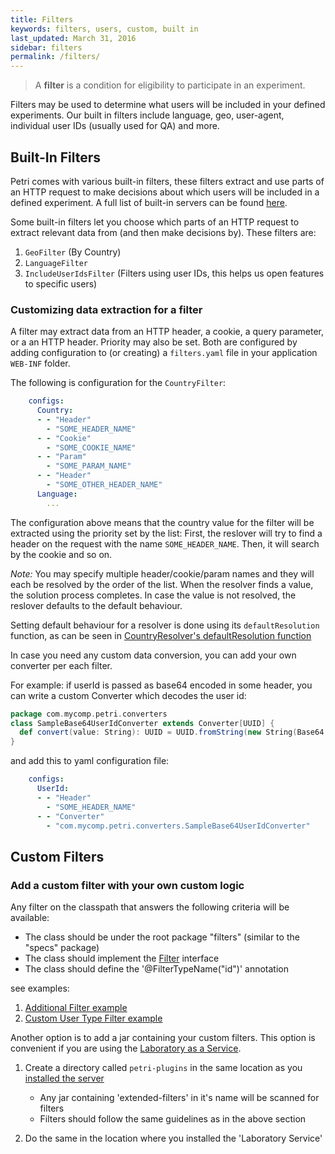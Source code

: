 ```yaml
---
title: Filters
keywords: filters, users, custom, built in
last_updated: March 31, 2016
sidebar: filters
permalink: /filters/
---
```


> A **filter** is a condition for eligibility to participate in an experiment.

Filters may be used to determine what users will be included in your defined experiments. Our built in filters include language, geo, user-agent, individual user IDs (usually used for QA) and more. 

## Built-In Filters

Petri comes with various built-in filters, these filters extract and use parts of an HTTP request to make decisions about which users will be included in a defined experiment. 
A full list of built-in servers can be found [here](https://github.com/wix/petri/tree/master/wix-petri-core/src/main/java/com/wixpress/petri/experiments/domain).

Some built-in filters let you choose which parts of an HTTP request to extract relevant data from (and then make decisions by). These filters are:

 1. `GeoFilter` (By Country)
 2. `LanguageFilter`
 3. `IncludeUserIdsFilter` (Filters using user IDs, this helps us open features to specific users)

### Customizing data extraction for a filter

A filter may extract data from an HTTP header, a cookie, a query parameter, or a an HTTP header. Priority may also be set. Both are configured by adding configuration to (or creating) a `filters.yaml` file in your application `WEB-INF` folder.

The following is configuration for the `CountryFilter`:

```yaml
    configs:
      Country:
      - - "Header"
        - "SOME_HEADER_NAME"
      - - "Cookie"
        - "SOME_COOKIE_NAME"
      - - "Param"
        - "SOME_PARAM_NAME"
      - - "Header"
        - "SOME_OTHER_HEADER_NAME"
      Language:
        ...
```

The configuration above means that the country value for the filter will be extracted using the priority set by the list: First, the reslover will try to find a header on the request with the name `SOME_HEADER_NAME`. Then, it will search by the cookie and so on. 

*Note:* You may specify multiple header/cookie/param names and they will each be resolved by the order of the list. When the resolver finds a value, the solution process completes. In case the value is not resolved, the  reslover defaults to the default behaviour.

Setting default behaviour for a resolver is done using its `defaultResolution` function, as can be seen in [CountryResolver's defaultResolution function](https://github.com/wix/petri/blob/master/laboratory-servlet-api-integration/src/main/java/com/wixpress/petri/laboratory/Resolvers.scala#L44)

In case you need any custom data conversion, you can add your own converter per each filter.

For example: if userId is passed as base64 encoded in some header, you can write a custom Converter which decodes the user id: 
```scala
package com.mycomp.petri.converters
class SampleBase64UserIdConverter extends Converter[UUID] {
  def convert(value: String): UUID = UUID.fromString(new String(Base64.getDecoder.decode(value.getBytes)))
}
```
and add this to yaml configuration file:
```yaml
    configs:
      UserId:
      - - "Header"
        - "SOME_HEADER_NAME"
      - - "Converter"
        - "com.mycomp.petri.converters.SampleBase64UserIdConverter"
```


## Custom Filters

### Add a custom filter with your own custom logic 

Any filter on the classpath that answers the following criteria will be available:

  - The class should be under the root package "filters" (similar to the "specs" package)
  - The class should implement the [Filter](https://github.com/wix/petri/blob/master/wix-petri-core/src/main/java/com/wixpress/petri/experiments/domain/Filter.java) interface 
  - The class should define the '@FilterTypeName("id")' annotation

see examples:

1. [Additional Filter example](https://github.com/wix/petri/blob/master/wix-petri-core/src/test/java/filters/AdditionalFilter.java)
2. [Custom User Type Filter example](https://github.com/wix/petri/blob/2c31c03a47dcf00466fc812834b5c7abdc3271ae/sample-extended-filters/src/main/java/filters/CustomUserTypeFilter.java)



Another option is to add a jar containing your custom filters. This option is convenient if you are using the [Laboratory as a Service]({{site.data.urls.using_laboratory_as_a_service.url}}).

1. Create a directory called `petri-plugins` in the same location as you [installed the server]({{site.data.urls.quickstart.url}}#install-petri-server)

	- Any jar containing 'extended-filters' in it's name will be scanned for filters
	- Filters should follow the same guidelines as in the above section

2. Do the same in the location where you installed the 'Laboratory Service'

